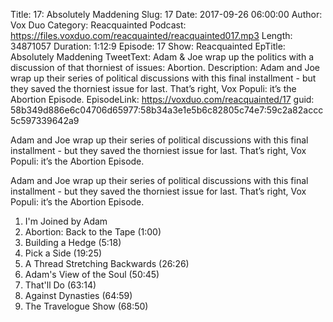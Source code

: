 Title: 17: Absolutely Maddening
Slug: 17
Date: 2017-09-26 06:00:00
Author: Vox Duo
Category: Reacquainted
Podcast: https://files.voxduo.com/reacquainted/reacquainted017.mp3
Length: 34871057
Duration: 1:12:9
Episode: 17
Show: Reacquainted
EpTitle: Absolutely Maddening
TweetText: Adam & Joe wrap up the politics with a discussion of that thorniest of issues: Abortion.
Description: Adam and Joe wrap up their series of political discussions with this final installment - but they saved the thorniest issue for last. That’s right, Vox Populi: it’s the Abortion Episode.
EpisodeLink: https://voxduo.com/reacquainted/17
guid: 58b349d886e6c04706d65977:58b34a3e1e5b6c82805c74e7:59c2a82accc5c597339642a9

Adam and Joe wrap up their series of political discussions with this final installment - but they saved the thorniest issue for last. That’s right, Vox Populi: it’s the Abortion Episode.





Adam and Joe wrap up their series of political discussions with this final installment - but they saved the thorniest issue for last. That’s right, Vox Populi: it’s the Abortion Episode.

1. I'm Joined by Adam
2. Abortion: Back to the Tape (1:00)
3. Building a Hedge (5:18)
4. Pick a Side (19:25)
5. A Thread Stretching Backwards (26:26)
6. Adam's View of the Soul (50:45)
7. That'll Do (63:14)
8. Against Dynasties (64:59)
9. The Travelogue Show (68:50)

